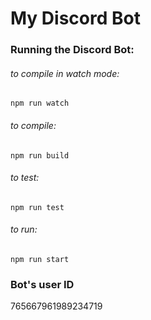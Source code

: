 # My Discord Bot

### Running the Discord Bot:
###### to compile in watch mode:
`npm run watch`
###### to compile:
`npm run build`
###### to test:
`npm run test`
###### to run:
`npm run start`

### Bot's user ID
765667961989234719
